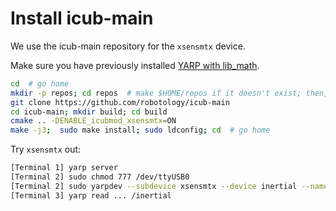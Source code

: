 # Install icub-main

We use the icub-main repository for the `xsensmtx` device.

Make sure you have previously installed [YARP with lib_math](https://github.com/roboticslab-uc3m/installation-guides/blob/develop/install-yarp.md).

```bash
cd  # go home
mkdir -p repos; cd repos  # make $HOME/repos if it doesn't exist; then, enter it
git clone https://github.com/robotology/icub-main
cd icub-main; mkdir build; cd build
cmake .. -DENABLE_icubmod_xsensmtx=ON
make -j3;  sudo make install; sudo ldconfig; cd  # go home
```

Try `xsensmtx` out:
```bash
[Terminal 1] yarp server
[Terminal 2] sudo chmod 777 /dev/ttyUSB0
[Terminal 2] sudo yarpdev --subdevice xsensmtx --device inertial --name /inertial
[Terminal 3] yarp read ... /inertial
```
